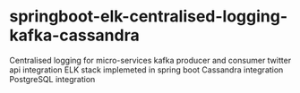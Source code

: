# springboot-elk-centralised-logging-kafka-cassandra

Centralised logging for micro-services
kafka producer and consumer 
twitter api integration 
ELK stack implemeted in spring boot 
Cassandra integration 
PostgreSQL integration 
